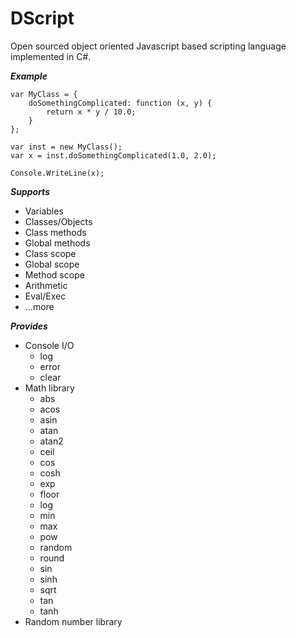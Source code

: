 DScript
=======

Open sourced object oriented Javascript based scripting language implemented in C#.

***Example***

    var MyClass = {
        doSomethingComplicated: function (x, y) {
            return x * y / 10.0;
        }
    };

    var inst = new MyClass();
    var x = inst.doSomethingComplicated(1.0, 2.0);
    
    Console.WriteLine(x);

***Supports***
- Variables
- Classes/Objects
- Class methods
- Global methods
- Class scope
- Global scope
- Method scope
- Arithmetic
- Eval/Exec
- ...more

***Provides***
- Console I/O
  - log
  - error
  - clear
- Math library
  - abs
  - acos
  - asin
  - atan
  - atan2
  - ceil
  - cos
  - cosh
  - exp
  - floor
  - log
  - min
  - max
  - pow
  - random
  - round
  - sin
  - sinh
  - sqrt
  - tan
  - tanh
- Random number library
